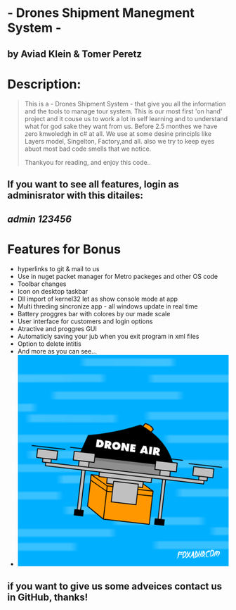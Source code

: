 # - Drones Shipment Manegment System -
## by Aviad Klein & Tomer Peretz

# Description:

> This is a  - Drones Shipment System - that give you all the
>information and the tools to manage tour system.
> This is our most first 'on hand' project and it couse us to work a lot in self learning and to
> understand what for god sake they want from us.
> Before 2.5 monthes we have zero knwoledgh in c# at all.
> We use at some desine principls like Layers model, Singelton,
> Factory,and all. also we try to keep eyes abuot most bad code smells that we notice.
>
> Thankyou for reading, and enjoy this code..
## If you want to see all features, login as adminisrator with this ditailes: 
## *admin* *123456*

# Features for Bonus

- hyperlinks to git & mail to us
- Use in nuget packet manager for Metro packeges and other OS code
- Toolbar changes
- Icon on desktop taskbar
- Dll import of kernel32 let as show console mode at app
- Multi threding sincronize app - all windows update in real time
- Battery proggres bar with colores by our made scale
- User interface for customers and login options
- Atractive and proggres GUI
- Automaticly saving your jub when you exit program in xml files
- Option to delete intitis
- And more as you can see...
- ![](droneGif.gif)
## if you want to give us some adveices contact us in GitHub, thanks!



